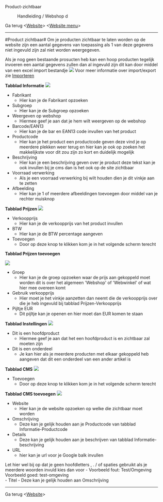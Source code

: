<properties>
	<page>
		<title>Product-zichtbaar</title>
		<description>Product-zichtbaar</description>
	</page>
	<menu>
		<position>Handleiding / Webshop</position>
		<title>Product zichtbaar</title>
		<sort>d</sort>
	</menu>
</properties>

Ga terug <[Website](http://hybridsaas.support/pages/handleiding/modules/P-Z/website/Introductie)>
<[Website menu](http://hybridsaas.support/pages/handleiding/modules/P-Z/website/Website-menu)>

----------

#Product zichtbaar#
Om je producten zichtbaar te laten worden op de website zijn een aantal gegevens van toepassing als 1 van deze gegevens niet ingevuld zijn zal niet worden weergegeven.

Als je nog geen bestaande prosucten heb kan een hoop producten tegelijk invoeren een aantal gegevens zullen dan al ingevuld zijn 
dit kan door middel van een excel import bestandje
![](images/excel-product.JPG)
Voor meer informatie over import/export zie [Importeren](http://hybridsaas.support/pages/handleiding/modules/P-Z/producten/producten-importeren-cms)

**Tabblad Informatie**
![](images/productzichtbaar-informatie.JPG)

- Fabrikant
  - Hier kan je de Fabrikant opzoeken
- Subgroep
  - Hier kan je de Subgroep opzoeken
- Weergeven op webshop
  - Hiermee geef je aan dat je hem wilt weergeven op de webshop
- Barcode/EAN13
  - Hier kan je de bar en EAN13 code invullen van het product
- Productcode
  - Hier kan je het product een productcode geven deze vind je op meerdere plekken weer terug en hier kan je ook op zoeken het makkelijkste voor dit zou zijn zo kort en duidelijk mogelijk
- Beschrijving
  - Hier kan je een beschrijving geven over je product deze tekst kan je ook invullen bij je cms dan is het ook op de site zichtbaar
- Voorraad verwerking
  - Als je een voorraad verwerking bij wilt houden dien je dit vinkje aan te zetten
- Afbeelding
  - Hier kan je 1 of meerdere afbeeldingen toevoegen door middel van je rechter muisknop


**Tabblad Prijzen**
![](images/productzichtbar-prijzen.JPG)

- Verkoopprijs
  - Hier kan je de verkoopprijs van het product invullen
- BTW
  - Hier kan je de BTW percentage aangeven
- Toevoegen
  - Door op deze knop te klikken kom je in het volgende scherm terecht


**Tabblad Prijzen toevoegen**

![](images/pruductzichtbaar-prijzen-toevoegen.jpg)

- Groep
  - Hier kan je de groep opzoeken waar de prijs aan gekoppeld moet worden dit is over het algemeen 'Webshop' of 'Webwinkel' of wat hier mee overeen komt
- Gebruik verkoopprijs
  - Hier moet je het vinkje aanzetten dan neemt die de verkoopprijs over die je heb ingevuld bij tabblad Prijzen-Verkoopprijs
- Pijltje EUR
  - Dit pijltje kan je openen en hier moet dan EUR komen te staan


**Tabblad Instellingen**
![](images/productzichtbaar-instellingen.JPG)

- Dit is een hoofdproduct
  - Hiermee geef je aan dat het een hoofdproduct is en zichtbaar zal moeten zijn
- Dit is een onderdeel
  - Je kan hier als je meerdere producten met elkaar gekoppeld heb aangeven dat dit een onderdeel van een ander artikel is
 
**Tabblad CMS**
![](images/productzichtbaar-cms.JPG)

- Toevoegen
  - Door op deze knop te klikken kom je in het volgende scherm terecht
 

**Tabblad CMS toevoegen**
![](images/productzichtbaar-cms-toevoegen.jpg)

- Website
  - Hier kan je de website opzoeken op welke die zichtbaar moet worden
- Omschrijving
  - Deze kan je gelijk houden aan je Productcode van tabblad Informatie-Productcode
- Details
  - Deze kan je gelijk houden aan je beschrijven van tabblad Informatie-beschrijving
- URL
  - hier kan je url voor je Google balk invullen
<div class="warning"> Let hier wel bij op dat je geen hoofdletters , . / of spaties gebruikt als je meerdere woorden invuld kies dan voor - Voorbeeld fout: Test/Omgeving Voorbeeld goed: test-omgeving</div>
- Titel
  - Deze kan je gelijk houden aan Omschrijving


----------

Ga terug <[Website](http://hybridsaas.support/pages/handleiding/modules/P-Z/website/Introductie)>